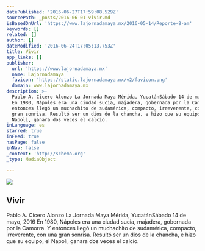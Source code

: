 ```yaml
---
datePublished: '2016-06-27T17:59:08.529Z'
sourcePath: _posts/2016-06-01-vivir.md
isBasedOnUrl: 'https://www.lajornadamaya.mx/2016-05-14/Reporte-8-am'
keywords: []
related: []
author: []
dateModified: '2016-06-24T17:05:13.753Z'
title: Vivir
app_links: []
publisher:
  url: 'https://www.lajornadamaya.mx'
  name: Lajornadamaya
  favicon: 'https://static.lajornadamaya.mx/v2/favicon.png'
  domain: www.lajornadamaya.mx
description: >-
  Pablo A. Cicero Alonzo La Jornada Maya Mérida, YucatánSábado 14 de mayo, 2016
  En 1980, Nápoles era una ciudad sucia, majadera, gobernada por la Camorra. Y
  entonces llegó un muchachito de sudamérica, compacto, irreverente, con una
  gran sonrisa. Resultó ser un dios de la chancha, e hizo que su equipo, el
  Napoli, ganara dos veces el calcio.
inLanguage: es
starred: true
inFeed: true
hasPage: false
inNav: false
_context: 'http://schema.org'
_type: MediaObject

---
```

<article style=""><img src="https://s3-us-west-2.amazonaws.com/the-grid-img/p/17308162794359cae43c32a1dba4fd5388033a5e.jpg" /><h1>Vivir</h1><p>Pablo A. Cicero Alonzo La Jornada Maya Mérida, YucatánSábado 14 de mayo, 2016 En 1980, Nápoles era una ciudad sucia, majadera, gobernada por la Camorra. Y entonces llegó un muchachito de sudamérica, compacto, irreverente, con una gran sonrisa. Resultó ser un dios de la chancha, e hizo que su equipo, el Napoli, ganara dos veces el calcio.</p></article>